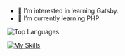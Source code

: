 - 👀 I’m interested in learning Gatsby.
- 🌱 I’m currently learning PHP.

![Top Languages](https://github-readme-stats.vercel.app/api/top-langs/?username=shiro8t)

[![My Skills](https://skillicons.dev/icons?i=html,css,ts,react,nextjs,py,ruby,rails,php)](https://skillicons.dev)
